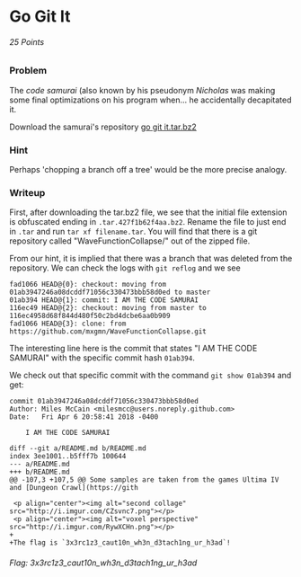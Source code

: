 # Go Git It
###### 25 Points


### Problem
The <i>code samurai</i> (also known by his pseudonym <i>Nicholas</i> was making some final optimizations on his program when... he accidentally decapitated it.

Download the samurai's repository [go git it.tar.bz2](https://2018.pactf.com/static/ctfproblems/1c4e67a4-9fd7-4d11-b8e1-5f528344c01b/go_git_it.tar.427f1b62f4aa.bz2)

### Hint
Perhaps 'chopping a branch off a tree' would be the more precise analogy.

### Writeup
First, after downloading the tar.bz2 file, we see that the initial file extension is obfuscated ending in `.tar.427f1b62f4aa.bz2`. Rename the file to just end in `.tar` and run `tar xf filename.tar`. You will find that there is a git repository called "WaveFunctionCollapse/" out of the zipped file.

From our hint, it is implied that there was a branch that was deleted from the repository. We can check the logs with `git reflog` and we see
```git
fad1066 HEAD@{0}: checkout: moving from 01ab3947246a08dcddf71056c330473bbb58d0ed to master
01ab394 HEAD@{1}: commit: I AM THE CODE SAMURAI
116ec49 HEAD@{2}: checkout: moving from master to 116ec4958d68f844d480f50c2bd4dcbe6aa0b909
fad1066 HEAD@{3}: clone: from https://github.com/mxgmn/WaveFunctionCollapse.git
```

The interesting line here is the commit that states "I AM THE CODE SAMURAI" with the specific commit hash `01ab394`.

We check out that specific commit with the command `git show 01ab394` and get:
```git
commit 01ab3947246a08dcddf71056c330473bbb58d0ed
Author: Miles McCain <milesmcc@users.noreply.github.com>
Date:   Fri Apr 6 20:58:41 2018 -0400

    I AM THE CODE SAMURAI

diff --git a/README.md b/README.md
index 3ee1001..b5fff7b 100644
--- a/README.md
+++ b/README.md
@@ -107,3 +107,5 @@ Some samples are taken from the games Ultima IV and [Dungeon Crawl](https://gith

 <p align="center"><img alt="second collage" src="http://i.imgur.com/CZsvnc7.png"></p>
 <p align="center"><img alt="voxel perspective" src="http://i.imgur.com/RywXCHn.png"></p>
+
+The flag is `3x3rc1z3_caut10n_wh3n_d3tach1ng_ur_h3ad`!
```

###### Flag: 3x3rc1z3_caut10n_wh3n_d3tach1ng_ur_h3ad
